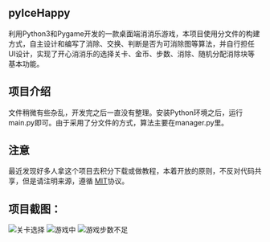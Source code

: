 ## pyIceHappy
利用Python3和Pygame开发的一款桌面端消消乐游戏，本项目使用分文件的构建方式，自主设计和编写了消除、交换、判断是否为可消除图等算法，并自行担任UI设计，实现了开心消消乐的选择关卡、金币、步数、消除、随机分配消除块等基本功能。
## 项目介绍
文件稍微有些杂乱，开发完之后一直没有整理。安装Python环境之后，运行main.py即可。由于采用了分文件的方式，算法主要在manager.py里。
## 注意
最近发现好多人拿这个项目去积分下载或做教程，本着开放的原则，不反对代码共享，但是请注明来源，遵循 [MIT](http://www.opensource.org/licenses/mit-license.php)协议。
## 项目截图：
![关卡选择](http://bmob-cdn-19128.b0.upaiyun.com/2018/06/11/ccf433ba40a1da0380a8e0f3373b183d.png)
![游戏中](http://bmob-cdn-19128.b0.upaiyun.com/2018/06/11/729cf3b4400bc7e08078dec4121b4125.png)
![游戏步数不足](http://bmob-cdn-19128.b0.upaiyun.com/2018/06/11/62277e2340467756802b41d6e1eca9ff.png)
